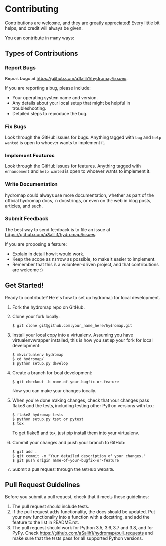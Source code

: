 # Contributing

Contributions are welcome, and they are greatly appreciated! Every
little bit helps, and credit will always be given.

You can contribute in many ways:

## Types of Contributions

### Report Bugs

Report bugs at <https://github.com/aSalih1/hydromap/issues>.

If you are reporting a bug, please include:

-   Your operating system name and version.
-   Any details about your local setup that might be helpful in troubleshooting.
-   Detailed steps to reproduce the bug.

### Fix Bugs

Look through the GitHub issues for bugs. Anything tagged with `bug` and
`help wanted` is open to whoever wants to implement it.

### Implement Features

Look through the GitHub issues for features. Anything tagged with
`enhancement` and `help wanted` is open to whoever wants to implement it.

### Write Documentation

hydromap could always use more documentation,
whether as part of the official hydromap docs,
in docstrings, or even on the web in blog posts, articles, and such.

### Submit Feedback

The best way to send feedback is to file an issue at
<https://github.com/aSalih1/hydromap/issues>.

If you are proposing a feature:

-   Explain in detail how it would work.
-   Keep the scope as narrow as possible, to make it easier to implement.
-   Remember that this is a volunteer-driven project, and that contributions are welcome :)

## Get Started!

Ready to contribute? Here's how to set up hydromap for local development.

1.  Fork the hydromap repo on GitHub.

2.  Clone your fork locally:

    ```shell
    $ git clone git@github.com:your_name_here/hydromap.git
    ```

3.  Install your local copy into a virtualenv. Assuming you have
    virtualenvwrapper installed, this is how you set up your fork for
    local development:

    ```shell
    $ mkvirtualenv hydromap
    $ cd hydromap/
    $ python setup.py develop
    ```

4.  Create a branch for local development:

    ```shell
    $ git checkout -b name-of-your-bugfix-or-feature
    ```

    Now you can make your changes locally.

5.  When you're done making changes, check that your changes pass flake8
    and the tests, including testing other Python versions with tox:

    ```shell
    $ flake8 hydromap tests
    $ python setup.py test or pytest
    $ tox
    ```

    To get flake8 and tox, just pip install them into your virtualenv.

6.  Commit your changes and push your branch to GitHub:

    ```shell
    $ git add .
    $ git commit -m "Your detailed description of your changes."
    $ git push origin name-of-your-bugfix-or-feature
    ```

7.  Submit a pull request through the GitHub website.

## Pull Request Guidelines

Before you submit a pull request, check that it meets these guidelines:

1.  The pull request should include tests.
2.  If the pull request adds functionality, the docs should be updated.
    Put your new functionality into a function with a docstring, and add
    the feature to the list in README.rst.
3.  The pull request should work for Python 3.5, 3.6, 3.7 and 3.8, and
    for PyPy. Check <https://github.com/aSalih1/hydromap/pull_requests> and make sure that the tests pass for all
    supported Python versions.
